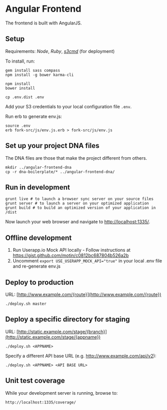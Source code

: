Angular Frontend
===========================

The frontend is built with AngularJS.

## Setup

Requirements: *Node*, *Ruby*, [*s3cmd*](http://s3tools.org/s3cmd) (for deployment)

To install, run:

    gem install sass compass
    npm install -g bower karma-cli

    npm install
    bower install

    cp .env.dist .env

Add your S3 credentials to your local configuration file `.env`.

Run erb to generate env.js:

    source .env
    erb fork-src/js/env.js.erb > fork-src/js/env.js

## Set up your project DNA files

The DNA files are those that make the project different from others.

    mkdir ../angular-frontend-dna
    cp -r dna-boilerplate/* ../angular-frontend-dna/

## Run in development

    grunt live # to launch a browser sync server on your source files
    grunt server # to launch a server on your optimized application
    grunt build # to build an optimized version of your application in /dist

Now launch your web browser and navigate to [http://localhost:1335/]().

## Offline development

1. Run Userapp.io Mock API locally - Follow instructions at https://gist.github.com/motin/c0812bc687804b526a2b
2. Uncomment `export USE_USERAPP_MOCK_API="true"` in your local .env file and re-generate env.js

## Deploy to production

URL: [http://www.example.com/{route}](http://www.example.com/{route})

    ./deploy.sh master

## Deploy a specific directory for staging

URL: [http://static.example.com/stage/{branch}](http://static.example.com/stage/{appname})

    ./deploy.sh <APPNAME>

Specify a different API base URL (e.g. http://www.example.com/api/v2):

    ./deploy.sh <APPNAME> <API BASE URL>

## Unit test coverage

While your development server is running, browse to:

    http://localhost:1335/coverage/
